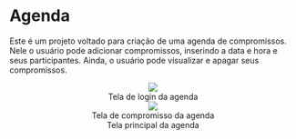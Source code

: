 # Agenda
Este é um projeto voltado para criação de uma agenda de compromissos. Nele o usuário pode adicionar compromissos, inserindo a data e hora e seus participantes. Ainda, o usuário pode visualizar e apagar seus compromissos.

<div align="center">
  <img src="https://user-images.githubusercontent.com/38301852/209891277-3edb19fe-8640-40e5-abcd-b6781247da0d.png"/>
  <br><span style-font="font-size: xx-small">Tela de login da agenda</span>
</div>

<div align="center">
  <img src="https://user-images.githubusercontent.com/38301852/209891805-f1a6fe83-f590-43c6-bfc0-a2c74b9eef72.png"/>
  <br><span style-font="font-size: xx-small">Tela de compromisso da agenda</span>
</div>


<div align="center">
  <img src=""/>
  <br><span style-font="font-size: xx-small">Tela principal da agenda</span>
</div>
